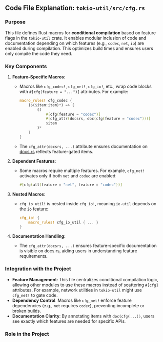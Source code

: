 ## Code File Explanation: `tokio-util/src/cfg.rs`

### Purpose
This file defines Rust macros for **conditional compilation** based on feature flags in the `tokio-util` crate. It enables modular inclusion of code and documentation depending on which features (e.g., `codec`, `net`, `io`) are enabled during compilation. This optimizes build times and ensures users only compile the code they need.

### Key Components
1. **Feature-Specific Macros**:
   - Macros like `cfg_codec!`, `cfg_net!`, `cfg_io!`, etc., wrap code blocks with `#[cfg(feature = "...")]` attributes. For example:
     ```rust
     macro_rules! cfg_codec {
         ($($item:item)*) => {
             $(
                 #[cfg(feature = "codec")]
                 #[cfg_attr(docsrs, doc(cfg(feature = "codec")))]
                 $item
             )*
         }
     }
     ```
   - The `cfg_attr(docsrs, ...)` attribute ensures documentation on [docs.rs](https://docs.rs) reflects feature-gated items.

2. **Dependent Features**:
   - Some macros require multiple features. For example, `cfg_net!` activates only if both `net` and `codec` are enabled:
     ```rust
     #[cfg(all(feature = "net", feature = "codec"))]
     ```

3. **Nested Macros**:
   - `cfg_io_util!` is nested inside `cfg_io!`, meaning `io-util` depends on the `io` feature:
     ```rust
     cfg_io! {
         macro_rules! cfg_io_util { ... }
     }
     ```

4. **Documentation Handling**:
   - The `cfg_attr(docsrs, ...)` ensures feature-specific documentation is visible on docs.rs, aiding users in understanding feature requirements.

### Integration with the Project
- **Feature Management**: This file centralizes conditional compilation logic, allowing other modules to use these macros instead of scattering `#[cfg]` attributes. For example, network utilities in `tokio-util` might use `cfg_net!` to gate code.
- **Dependency Control**: Macros like `cfg_net!` enforce feature dependencies (e.g., `net` requires `codec`), preventing incomplete or broken builds.
- **Documentation Clarity**: By annotating items with `doc(cfg(...))`, users see exactly which features are needed for specific APIs.

### Role in the Project